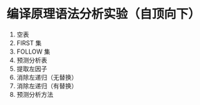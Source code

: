 # 编译原理语法分析实验（自顶向下）

1. 空表
1. FIRST 集
1. FOLLOW 集
1. 预测分析表
1. 提取左因子
1. 消除左递归（无替换）
1. 消除左递归（有替换）
1. 预测分析方法
